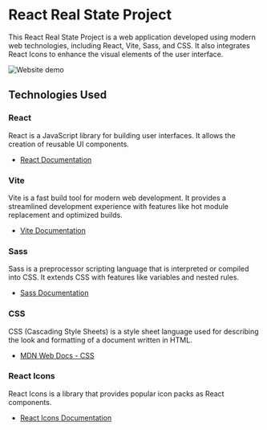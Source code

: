 # React Real State Project

This React Real State Project is a web application developed using modern web technologies, including React, Vite, Sass, and CSS. It also integrates React Icons to enhance the visual elements of the user interface.

<img src="demo.png" alt="Website demo" title="Real State"  />

## Technologies Used

### React

React is a JavaScript library for building user interfaces. It allows the creation of reusable UI components.

- [React Documentation](https://reactjs.org/)

### Vite

Vite is a fast build tool for modern web development. It provides a streamlined development experience with features like hot module replacement and optimized builds.

- [Vite Documentation](https://vitejs.dev/)

### Sass

Sass is a preprocessor scripting language that is interpreted or compiled into CSS. It extends CSS with features like variables and nested rules.

- [Sass Documentation](https://sass-lang.com/)

### CSS

CSS (Cascading Style Sheets) is a style sheet language used for describing the look and formatting of a document written in HTML.

- [MDN Web Docs - CSS](https://developer.mozilla.org/en-US/docs/Web/CSS)

### React Icons

React Icons is a library that provides popular icon packs as React components.

- [React Icons Documentation](https://react-icons.github.io/react-icons/)
